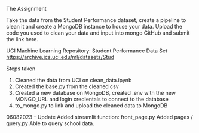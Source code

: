 The Assignment

Take the data from the Student Performance dataset, create a pipeline to clean it and create a MongoDB instance to house your data. Upload the code you used to clean your data and input into mongo GitHub and submit the link here.

UCI Machine Learning Repository: Student Performance Data Set
https://archive.ics.uci.edu/ml/datasets/Stud

Steps taken
1. Cleaned the data from UCI on clean_data.ipynb
2. Created the base.py from the cleaned csv
3. Created a new database on MongoDB, created .env with the new MONGO_URL and login credientals to connect to the database
4. to_mongo.py to link and upload the cleaned data to MongoDB

06082023 - Update
Added streamlit function: front_page.py
Added pages / query.py
Able to query school data.
